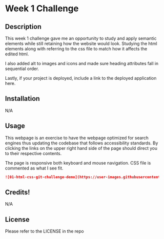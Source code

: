 # Week 1 Challenge

## Description

This week 1 challenge gave me an opportunity to study and apply semantic elements while still retaining how the website would look. Studying the html elements along with referring to the css file to match how it affects the edited html.

I also added alt to images and icons and made sure heading attributes fall in sequential order.

Lastly, if your project is deployed, include a link to the deployed application here.

## Installation

N/A

## Usage 

This webpage is an exercise to have the webpage optimized for search engines thus updating the codebase that follows accessibility standards. By clicking the links on the upper right hand side of the page should direct you to their respective contents.

The page is responsive both keyboard and mouse navigation. CSS file is commented as what I see fit. 

```md
![01-html-css-git-challenge-demo](https://user-images.githubusercontent.com/117319952/202870612-ba07964e-9dee-4816-bbf5-a5190d4043fc.png)
```


## Credits!


N/A

## License

Please refer to the LICENSE in the repo
